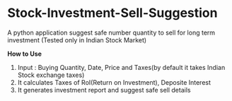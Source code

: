 # Stock-Investment-Sell-Suggestion
A python application suggest safe number quantity to sell for long term investment (Tested only in Indian Stock Market)

<b>How to Use</b>
1. Input : Buying Quantity, Date, Price and Taxes(by default it takes Indian Stock exchange taxes)
2. It calculates Taxes of RoI(Return on Investment), Deposite Interest 
3. It generates investment report and suggest safe sell details
